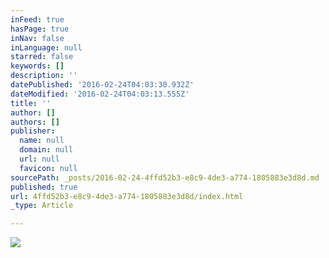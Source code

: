 ```yaml
---
inFeed: true
hasPage: true
inNav: false
inLanguage: null
starred: false
keywords: []
description: ''
datePublished: '2016-02-24T04:03:30.932Z'
dateModified: '2016-02-24T04:03:13.555Z'
title: ''
author: []
authors: []
publisher:
  name: null
  domain: null
  url: null
  favicon: null
sourcePath: _posts/2016-02-24-4ffd52b3-e8c9-4de3-a774-1805883e3d8d.md
published: true
url: 4ffd52b3-e8c9-4de3-a774-1805883e3d8d/index.html
_type: Article

---
```

![](https://the-grid-user-content.s3-us-west-2.amazonaws.com/354ee29d-0c52-47c5-8a19-f457b1c2228f.jpg)